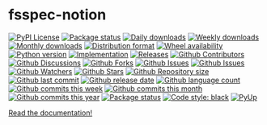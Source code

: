 # fsspec-notion

[![PyPI License](https://img.shields.io/pypi/l/fsspec-notion.svg)](https://pypi.org/project/fsspec-notion/)
[![Package status](https://img.shields.io/pypi/status/fsspec-notion.svg)](https://pypi.org/project/fsspec-notion/)
[![Daily downloads](https://img.shields.io/pypi/dd/fsspec-notion.svg)](https://pypi.org/project/fsspec-notion/)
[![Weekly downloads](https://img.shields.io/pypi/dw/fsspec-notion.svg)](https://pypi.org/project/fsspec-notion/)
[![Monthly downloads](https://img.shields.io/pypi/dm/fsspec-notion.svg)](https://pypi.org/project/fsspec-notion/)
[![Distribution format](https://img.shields.io/pypi/format/fsspec-notion.svg)](https://pypi.org/project/fsspec-notion/)
[![Wheel availability](https://img.shields.io/pypi/wheel/fsspec-notion.svg)](https://pypi.org/project/fsspec-notion/)
[![Python version](https://img.shields.io/pypi/pyversions/fsspec-notion.svg)](https://pypi.org/project/fsspec-notion/)
[![Implementation](https://img.shields.io/pypi/implementation/fsspec-notion.svg)](https://pypi.org/project/fsspec-notion/)
[![Releases](https://img.shields.io/github/downloads/phil65/fsspec-notion/total.svg)](https://github.com/phil65/fsspec-notion/releases)
[![Github Contributors](https://img.shields.io/github/contributors/phil65/fsspec-notion)](https://github.com/phil65/fsspec-notion/graphs/contributors)
[![Github Discussions](https://img.shields.io/github/discussions/phil65/fsspec-notion)](https://github.com/phil65/fsspec-notion/discussions)
[![Github Forks](https://img.shields.io/github/forks/phil65/fsspec-notion)](https://github.com/phil65/fsspec-notion/forks)
[![Github Issues](https://img.shields.io/github/issues/phil65/fsspec-notion)](https://github.com/phil65/fsspec-notion/issues)
[![Github Issues](https://img.shields.io/github/issues-pr/phil65/fsspec-notion)](https://github.com/phil65/fsspec-notion/pulls)
[![Github Watchers](https://img.shields.io/github/watchers/phil65/fsspec-notion)](https://github.com/phil65/fsspec-notion/watchers)
[![Github Stars](https://img.shields.io/github/stars/phil65/fsspec-notion)](https://github.com/phil65/fsspec-notion/stars)
[![Github Repository size](https://img.shields.io/github/repo-size/phil65/fsspec-notion)](https://github.com/phil65/fsspec-notion)
[![Github last commit](https://img.shields.io/github/last-commit/phil65/fsspec-notion)](https://github.com/phil65/fsspec-notion/commits)
[![Github release date](https://img.shields.io/github/release-date/phil65/fsspec-notion)](https://github.com/phil65/fsspec-notion/releases)
[![Github language count](https://img.shields.io/github/languages/count/phil65/fsspec-notion)](https://github.com/phil65/fsspec-notion)
[![Github commits this week](https://img.shields.io/github/commit-activity/w/phil65/fsspec-notion)](https://github.com/phil65/fsspec-notion)
[![Github commits this month](https://img.shields.io/github/commit-activity/m/phil65/fsspec-notion)](https://github.com/phil65/fsspec-notion)
[![Github commits this year](https://img.shields.io/github/commit-activity/y/phil65/fsspec-notion)](https://github.com/phil65/fsspec-notion)
[![Package status](https://codecov.io/gh/phil65/fsspec-notion/branch/main/graph/badge.svg)](https://codecov.io/gh/phil65/fsspec-notion/)
[![Code style: black](https://img.shields.io/badge/code%20style-black-000000.svg)](https://github.com/psf/black)
[![PyUp](https://pyup.io/repos/github/phil65/fsspec-notion/shield.svg)](https://pyup.io/repos/github/phil65/fsspec-notion/)

[Read the documentation!](https://phil65.github.io/fsspec-notion/)

